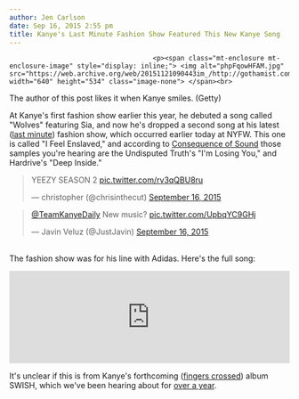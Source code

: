 ```yaml
---
author: Jen Carlson
date: Sep 16, 2015 2:55 pm
title: Kanye's Last Minute Fashion Show Featured This New Kanye Song
---
```


	
										<p><span class="mt-enclosure mt-enclosure-image" style="display: inline;"> <img alt="phpFqowHFAM.jpg" src="https://web.archive.org/web/20151121090443im_/http://gothamist.com/attachments/arts_jen/phpFqowHFAM.jpg" width="640" height="534" class="image-none"> </span><br>
<span class="photo_caption">The author of this post likes it when Kanye smiles. (Getty)</span></p>

<p>At Kanye&apos;s first fashion show earlier this year, he debuted a song called &quot;Wolves&quot; featuring Sia, and now he&apos;s dropped a second song at his latest (<a href="https://web.archive.org/web/20151121090443/http://www.stereogum.com/1830741/kanye-announces-last-minute-yeezy-season-2-runway-show-and-other-designers-are-pissed/news/">last minute</a>) fashion show, which occurred earlier today at NYFW. This one is called &quot;I Feel Enslaved,&quot; and according to <a href="https://web.archive.org/web/20151121090443/http://consequenceofsound.net/2015/09/kanye-west-debuts-new-song-i-feel-it-listen/">Consequence of Sound</a> those samples you&apos;re hearing are the Undisputed Truth&apos;s &quot;I&apos;m Losing You,&quot; and Hardrive&apos;s &quot;Deep Inside.&quot;</p>

<blockquote class="twitter-video" lang="en"><p lang="en" dir="ltr">YEEZY SEASON 2 <a href="https://web.archive.org/web/20151121090443/http://t.co/rv3qQBU8ru">pic.twitter.com/rv3qQBU8ru</a></p>&#x2014; christopher (@chrisinthecut) <a href="https://web.archive.org/web/20151121090443/https://twitter.com/chrisinthecut/status/644172487287250946">September 16, 2015</a></blockquote>
<script async src="//web.archive.org/web/20151121090443js_/http://platform.twitter.com/widgets.js" charset="utf-8"></script>

<blockquote class="twitter-video" lang="en"><p lang="en" dir="ltr"><a href="https://web.archive.org/web/20151121090443/https://twitter.com/TeamKanyeDaily">@TeamKanyeDaily</a> New music? <a href="https://web.archive.org/web/20151121090443/http://t.co/UpbqYC9GHj">pic.twitter.com/UpbqYC9GHj</a></p>&#x2014; Javin Veluz (@JustJavin) <a href="https://web.archive.org/web/20151121090443/https://twitter.com/JustJavin/status/644172010038276098">September 16, 2015</a></blockquote>
<script async src="//web.archive.org/web/20151121090443js_/http://platform.twitter.com/widgets.js" charset="utf-8"></script>

<p><br>
The fashion show was for his line with Adidas. Here&apos;s the full song:</p>

<p><iframe width="100%" height="166" scrolling="no" frameborder="no" src="https://web.archive.org/web/20151121090443if_/https://w.soundcloud.com/player/?url=https%3A//api.soundcloud.com/tracks/224152446&amp;color=ff5500"></iframe></p>

<p>It&apos;s unclear if this is from Kanye&apos;s forthcoming (<a href="https://web.archive.org/web/20151121090443/http://www.billboard.com/articles/columns/the-juice/6663157/kanye-west-swish-album-petition-obama-white-house">fingers crossed</a>) album SWISH, which we&apos;ve been hearing about for <a href="https://web.archive.org/web/20151121090443/http://www.fuse.tv/2014/07/kanye-west-new-album-all-day">over a year</a>.</p>					
										
									
				